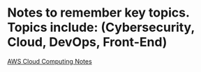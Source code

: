 # Notes to remember key topics. Topics include: (Cybersecurity, Cloud, DevOps, Front-End)

[AWS Cloud Computing Notes](https://github.com/cyberjalen/my-notes/blob/main/aws%20cloud%20computing%20notes)